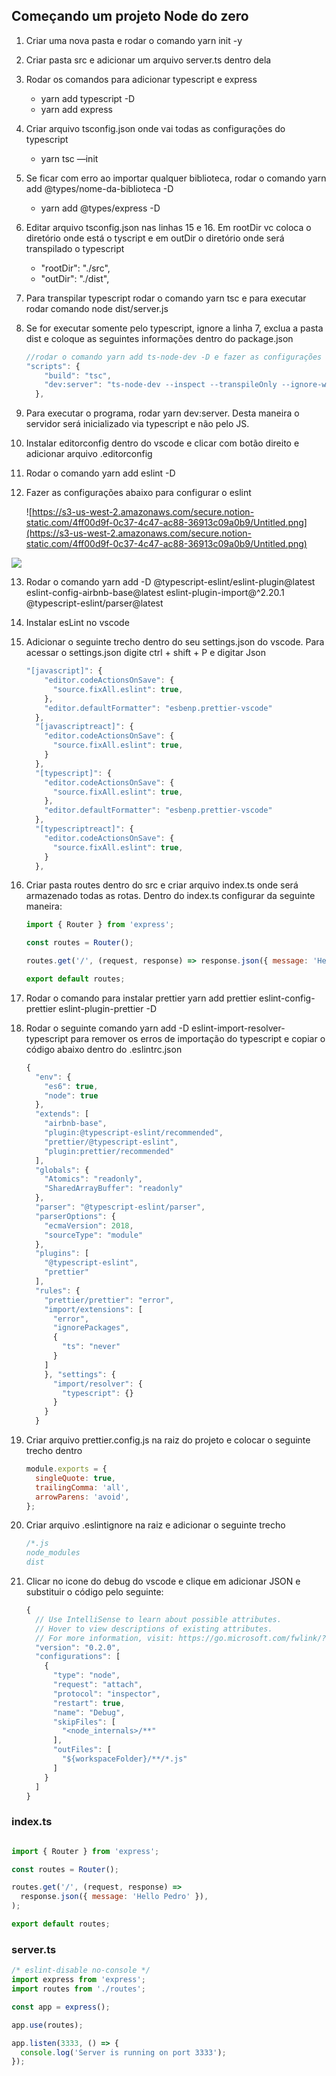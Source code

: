 ## Começando um projeto Node do zero

1. Criar uma nova pasta e rodar o comando yarn init -y
2. Criar pasta src e adicionar um arquivo server.ts dentro dela
3. Rodar os comandos para adicionar typescript e express
    - yarn add typescript -D
    - yarn add express
4. Criar arquivo tsconfig.json onde vai todas as configurações do typescript
    - yarn tsc —init
5. Se ficar com erro ao importar qualquer biblioteca, rodar o comando yarn add @types/nome-da-biblioteca -D
    - yarn add @types/express -D
6. Editar arquivo tsconfig.json nas linhas 15 e 16. Em rootDir vc coloca o diretório onde está o tyscript e em outDir o diretório onde será transpilado o typescript
    - "rootDir": "./src",
    - "outDir": "./dist",
7. Para transpilar typescript rodar o comando yarn tsc e para executar rodar comando node dist/server.js
8. Se for executar somente pelo typescript, ignore a linha 7, exclua a pasta dist e coloque as seguintes informações dentro do package.json

    ```jsx
    //rodar o comando yarn add ts-node-dev -D e fazer as configurações abaixo dentro do package.json
    "scripts": {
        "build": "tsc",
        "dev:server": "ts-node-dev --inspect --transpileOnly --ignore-watch node_modules src/server.ts"
      },
    ```

9. Para executar o programa, rodar yarn dev:server. Desta maneira o servidor será inicializado via typescript e não pelo JS.
10. Instalar editorconfig dentro do vscode e clicar com botão direito e adicionar arquivo .editorconfig
11. Rodar o comando yarn add eslint -D
12. Fazer as configurações abaixo para configurar o eslint

    ![https://s3-us-west-2.amazonaws.com/secure.notion-static.com/4ff00d9f-0c37-4c47-ac88-36913c09a0b9/Untitled.png](https://s3-us-west-2.amazonaws.com/secure.notion-static.com/4ff00d9f-0c37-4c47-ac88-36913c09a0b9/Untitled.png)
   <img src="https://s3.us-west-2.amazonaws.com/secure.notion-static.com/4ff00d9f-0c37-4c47-ac88-36913c09a0b9/Untitled.png?X-Amz-Algorithm=AWS4-HMAC-SHA256&X-Amz-Credential=AKIAT73L2G45O3KS52Y5%2F20200429%2Fus-west-2%2Fs3%2Faws4_request&X-Amz-Date=20200429T172130Z&X-Amz-Expires=86400&X-Amz-Signature=1e46647e80ff050d852ddc746ccd0f78b5dab01a28f5019180e08cb56cb92364&X-Amz-SignedHeaders=host&response-content-disposition=filename%20%3D%22Untitled.png%22"/>

13. Rodar o comando yarn add -D @typescript-eslint/eslint-plugin@latest eslint-config-airbnb-base@latest eslint-plugin-import@^2.20.1 @typescript-eslint/parser@latest
14. Instalar esLint no vscode
15. Adicionar o seguinte trecho dentro do seu settings.json do vscode. Para acessar o settings.json digite ctrl + shift + P e digitar Json

    ```jsx
    "[javascript]": {
        "editor.codeActionsOnSave": {
          "source.fixAll.eslint": true,
        },
        "editor.defaultFormatter": "esbenp.prettier-vscode"
      },
      "[javascriptreact]": {
        "editor.codeActionsOnSave": {
          "source.fixAll.eslint": true,
        }
      },
      "[typescript]": {
        "editor.codeActionsOnSave": {
          "source.fixAll.eslint": true,
        },
        "editor.defaultFormatter": "esbenp.prettier-vscode"
      },
      "[typescriptreact]": {
        "editor.codeActionsOnSave": {
          "source.fixAll.eslint": true,
        }
      },
    ```

16. Criar pasta routes dentro do src e criar arquivo index.ts onde será armazenado todas as rotas. Dentro do index.ts configurar da seguinte maneira:

    ```jsx
    import { Router } from 'express';

    const routes = Router();

    routes.get('/', (request, response) => response.json({ message: 'Hello Pedro' }));

    export default routes;
    ```

17. Rodar o comando para instalar prettier yarn add prettier eslint-config-prettier eslint-plugin-prettier -D
18. Rodar o seguinte comando yarn add -D eslint-import-resolver-typescript para remover os erros de importação do typescript e copiar o código abaixo dentro do .eslintrc.json

    ```jsx
    {
      "env": {
        "es6": true,
        "node": true
      },
      "extends": [
        "airbnb-base",
        "plugin:@typescript-eslint/recommended",
        "prettier/@typescript-eslint",
        "plugin:prettier/recommended"
      ],
      "globals": {
        "Atomics": "readonly",
        "SharedArrayBuffer": "readonly"
      },
      "parser": "@typescript-eslint/parser",
      "parserOptions": {
        "ecmaVersion": 2018,
        "sourceType": "module"
      },
      "plugins": [
        "@typescript-eslint",
        "prettier"
      ],
      "rules": {
        "prettier/prettier": "error",
        "import/extensions": [
          "error",
          "ignorePackages",
          {
            "ts": "never"
          }
        ]
        }, "settings": {
          "import/resolver": {
            "typescript": {}
          }
        }
      }
    ```

19. Criar arquivo prettier.config.js na raiz do projeto e colocar o seguinte trecho dentro

    ```jsx
    module.exports = {
      singleQuote: true,
      trailingComma: 'all',
      arrowParens: 'avoid',
    };
    ```

20. Criar arquivo .eslintignore na raiz e adicionar o seguinte trecho

    ```jsx
    /*.js
    node_modules
    dist
    ```

21. Clicar no icone do debug do vscode e clique em adicionar JSON e substituir o código pelo seguinte:

    ```jsx
    {
      // Use IntelliSense to learn about possible attributes.
      // Hover to view descriptions of existing attributes.
      // For more information, visit: https://go.microsoft.com/fwlink/?linkid=830387
      "version": "0.2.0",
      "configurations": [
        {
          "type": "node",
          "request": "attach",
          "protocol": "inspector",
          "restart": true,
          "name": "Debug",
          "skipFiles": [
            "<node_internals>/**"
          ],
          "outFiles": [
            "${workspaceFolder}/**/*.js"
          ]
        }
      ]
    }
    ```

### index.ts

```jsx

import { Router } from 'express';

const routes = Router();

routes.get('/', (request, response) =>
  response.json({ message: 'Hello Pedro' }),
);

export default routes;
```

### server.ts

```jsx
/* eslint-disable no-console */
import express from 'express';
import routes from './routes';

const app = express();

app.use(routes);

app.listen(3333, () => {
  console.log('Server is running on port 3333');
});
```
